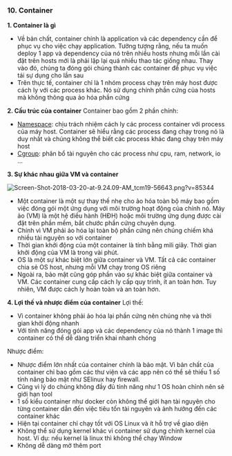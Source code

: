 ### 10. Container

**1. Container là gì**
- Về bản chất, container chính là application và các dependency cần để phục vụ cho việc chạy application. Tưởng tượng rằng, nếu ta muốn deploy 1 app và dependency của nó trên nhiều hosts nhưng mỗi lần cài đặt trên hosts mới là phải lặp lại quá nhiều thao tác giống nhau. Thay vào đó, chúng ta đóng gói chúng thành các container để phục vụ việc tái sự dụng cho lần sau
- Trên thực tế, container chỉ là 1 nhóm process chạy trên máy host được cách ly với các process khác. Nó sử dụng chính phần cứng của hosts mà không thông qua ảo hóa phần cứng

**2. Cấu trúc của container**
Container bao gồm 2 phần chính:
- [Namespace](https://viblo.asia/p/tim-hieu-ve-linux-namespace-cong-nghe-dang-sau-cua-mot-container-Qbq5Q06GlD8): chịu trách nhiệm cách ly các process container với process của máy host. Container sẽ hiểu rằng các process đang chạy trong nó là duy nhất và chúng không thể biết các process khác đang chạy trên máy host
- [Cgroup](https://viblo.asia/p/tim-hieu-ve-control-group-trong-linux-giai-phap-gioi-han-tai-nguyen-cho-may-cham-thi-lap-trinh-YWOZrabNKQ0): phân bổ tài nguyên cho các process như cpu, ram, network, io ...

**3. Sự khác nhau giữa VM và container**

![Screen-Shot-2018-03-20-at-9.24.09-AM_tcm19-56643.png?v=85344](https://www.netapp.com/media/Screen-Shot-2018-03-20-at-9.24.09-AM_tcm19-56643.png?v=85344)

- Một container là một sự thay thế nhẹ cho ảo hóa toàn bộ máy bao gồm việc đóng gói một ứng dụng với môi trường hoạt động của chính nó. Máy ảo (VM) là một hệ điều hành (HĐH) hoặc môi trường ứng dụng được cài đặt trên phần mềm, bắt chước phần cứng chuyên dụng.
- Chính vì VM phải ảo hóa lại toàn bộ phần cứng nên chúng chiếm khá nhiều tài nguyên so với container
- Thời gian khởi động của một container là tính bằng mili giây. Thời gian khởi động của VM là trong vài phút.
- OS là một sự khác biệt lớn giữa container và VM. Tất cả các container chia sẻ OS host, nhưng mỗi VM chạy trong OS riêng
- Ngoài ra, bảo mật cũng góp phần vào sự khác biệt giữa container và VM. Các container cung cấp cách ly cấp quy trình, ít an toàn hơn. Tuy nhiên, VM được cách ly hoàn toàn và an toàn hơn.

**4. Lợi thế và nhược điểm của container**
Lợi thế:
- Vì container không phải ảo hóa lại phần cứng nên chúng nhẹ và thời gian khởi động nhanh
- Với tính năng đóng gói app và các dependency của nó thành 1 image thì container có thể dễ dàng triển khai nhanh chóng

Nhược điểm:
- Nhược điểm lớn nhất của container chính là bảo mật. Vì bản chất của container chỉ bao gồm các thư viện và các app nên có thể sẽ thiếu 1 số tính năng bảo mật như SElinux hay firewall.
- Cũng vì lý do chúng không đầy đủ tính năng như 1 OS hoàn chỉnh nên sẽ giới hạn tool
- 1 số kiểu container như docker còn không thể giới hạn tài nguyên cho từng container dẫn đến việc tiêu tốn tài nguyên và ảnh hưởng đến các container khác
- Hiện tại container chỉ chạy tốt với OS Linux và ít hỗ trợ về giao diện
- Không thể sử dụng kernel khác vì container sử dụng chính kernel của host. Ví dụ: nếu kernel là linux thì không thể chạy Window
- Không dễ dàng mở thêm port
